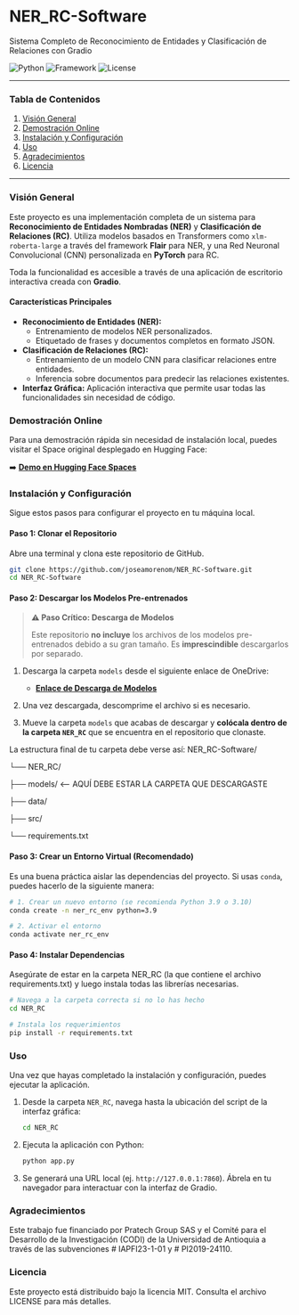 # NER_RC-Software
Sistema Completo de Reconocimiento de Entidades y Clasificación de Relaciones con Gradio

![Python](https://img.shields.io/badge/Python-3.9%2B-blue?style=for-the-badge&logo=python)
![Framework](https://img.shields.io/badge/Gradio-4.x-orange?style=for-the-badge)
![License](https://img.shields.io/badge/License-MIT-green?style=for-the-badge)

---

### Tabla de Contenidos
1.  [Visión General](#visión-general)
2.  [Demostración Online](#demostración-online)
3.  [Instalación y Configuración](#instalación-y-configuración)
4.  [Uso](#uso)
5.  [Agradecimientos](#agradecimientos)
6.  [Licencia](#licencia)

---

### Visión General

Este proyecto es una implementación completa de un sistema para **Reconocimiento de Entidades Nombradas (NER)** y **Clasificación de Relaciones (RC)**. Utiliza modelos basados en Transformers como `xlm-roberta-large` a través del framework **Flair** para NER, y una Red Neuronal Convolucional (CNN) personalizada en **PyTorch** para RC.

Toda la funcionalidad es accesible a través de una aplicación de escritorio interactiva creada con **Gradio**.

#### Características Principales
* **Reconocimiento de Entidades (NER):**
    * Entrenamiento de modelos NER personalizados.
    * Etiquetado de frases y documentos completos en formato JSON.
* **Clasificación de Relaciones (RC):**
    * Entrenamiento de un modelo CNN para clasificar relaciones entre entidades.
    * Inferencia sobre documentos para predecir las relaciones existentes.
* **Interfaz Gráfica:** Aplicación interactiva que permite usar todas las funcionalidades sin necesidad de código.

### Demostración Online

Para una demostración rápida sin necesidad de instalación local, puedes visitar el Space original desplegado en Hugging Face:

➡️ **[Demo en Hugging Face Spaces](https://huggingface.co/spaces/SantiagoMoreno-UdeA/NER_RC)**

### Instalación y Configuración

Sigue estos pasos para configurar el proyecto en tu máquina local.

#### Paso 1: Clonar el Repositorio

Abre una terminal y clona este repositorio de GitHub.

```bash
git clone https://github.com/joseamorenom/NER_RC-Software.git
cd NER_RC-Software
```

#### Paso 2: Descargar los Modelos Pre-entrenados

> **⚠️ Paso Crítico: Descarga de Modelos**
>
> Este repositorio **no incluye** los archivos de los modelos pre-entrenados debido a su gran tamaño. Es **imprescindible** descargarlos por separado.

1.  Descarga la carpeta `models` desde el siguiente enlace de OneDrive:
    * **[Enlace de Descarga de Modelos](https://1drv.ms/f/c/ddaedc6765eff91f/EmW-9yvi2GhHrm28MRM_09MBkjBfyGLXl9Trr02k8McRxA?e=ILlFzB)**

2.  Una vez descargada, descomprime el archivo si es necesario.
3.  Mueve la carpeta `models` que acabas de descargar y **colócala dentro de la carpeta `NER_RC`** que se encuentra en el repositorio que clonaste.

La estructura final de tu carpeta debe verse así:
NER_RC-Software/

└── NER_RC/

├── models/      &lt;-- AQUÍ DEBE ESTAR LA CARPETA QUE DESCARGASTE

├── data/

├── src/

└── requirements.txt

#### Paso 3: Crear un Entorno Virtual (Recomendado)
Es una buena práctica aislar las dependencias del proyecto. Si usas `conda`, puedes hacerlo de la siguiente manera:

```bash
# 1. Crear un nuevo entorno (se recomienda Python 3.9 o 3.10)
conda create -n ner_rc_env python=3.9

# 2. Activar el entorno
conda activate ner_rc_env
```

#### Paso 4: Instalar Dependencias
Asegúrate de estar en la carpeta NER_RC (la que contiene el archivo requirements.txt) y luego instala todas las librerías necesarias.

```bash
# Navega a la carpeta correcta si no lo has hecho
cd NER_RC

# Instala los requerimientos
pip install -r requirements.txt
```
### Uso

Una vez que hayas completado la instalación y configuración, puedes ejecutar la aplicación.

1.  Desde la carpeta `NER_RC`, navega hasta la ubicación del script de la interfaz gráfica:
    ```bash
    cd NER_RC
    ```

2.  Ejecuta la aplicación con Python:
    ```bash
    python app.py
    ```

3.  Se generará una URL local (ej. `http://127.0.0.1:7860`). Ábrela en tu navegador para interactuar con la interfaz de Gradio.

### Agradecimientos

Este trabajo fue financiado por Pratech Group SAS y el Comité para el Desarrollo de la Investigación (CODI) de la Universidad de Antioquia a través de las subvenciones # IAPFI23-1-01 y # PI2019-24110.

### Licencia

Este proyecto está distribuido bajo la licencia MIT. Consulta el archivo LICENSE para más detalles.
